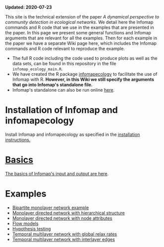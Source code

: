 **Updated: 2020-07-23**

This site is the technical extension of the paper _A dynamical perspective to community detection in ecological networks_. We detail here the Infomap commands and R code that we use in the examples that are presented in the paper. In this page we present some general functions and Infomap arguments that are relevant for all the examples. Then for each example in the paper we have a separate Wiki page here, which includes the Infomap commands and R code relevant to reproduce the example. 

* The full R code including the code used to produce plots as well as the data sets, can be found in this repository in the file `infomap_ecology_main.R`.
* We have created the R package [infomapecology](https://github.com/Ecological-Complexity-Lab/infomap_ecology_package) to facilitate the use of Infomap with R. **However, in this Wiki we still specify the arguments that go into Infomap's standalone file.**
* Infomap's standalone can also be run online [here](https://www.mapequation.org/infomap/).

# Installation of Infomap and infomapecology
Install Infomap and infomapecology as specified in the <a href="https://ecological-complexity-lab.github.io/infomap_ecology_package/installation">installation instructions.
 
# Basics
The basics of Infomap's input and output are [here](https://ecological-complexity-lab.github.io/infomap_ecology_package/infomapbasics).

# Examples

* [Bipartite monolayer network example](https://ecological-complexity-lab.github.io/infomap_ecology_package/bipartite)
* [Monolayer directed network with hierarchical structure](https://ecological-complexity-lab.github.io/infomap_ecology_package/monolayer_heirarchical)
* [Monolayer directed network with node attributes](https://ecological-complexity-lab.github.io/infomap_ecology_package/monolayer_node_attributes)
* [Flow models](https://ecological-complexity-lab.github.io/infomap_ecology_package/flows)
* [Hypothesis testing](https://ecological-complexity-lab.github.io/infomap_ecology_package/hypothesis_test)
* [Temporal multilayer network with global relax rates](https://ecological-complexity-lab.github.io/infomap_ecology_package/multilayer_relax)
* [Temporal multilayer network with interlayer edges](https://ecological-complexity-lab.github.io/infomap_ecology_package/multilayer_interlayer)